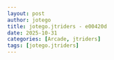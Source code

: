 ```yaml
---
layout: post
author: jotego
title: jotego.jtriders - e00420d
date: 2025-10-31
categories: [Arcade, jtriders]
tags: [jotego.jtriders]
---
```



